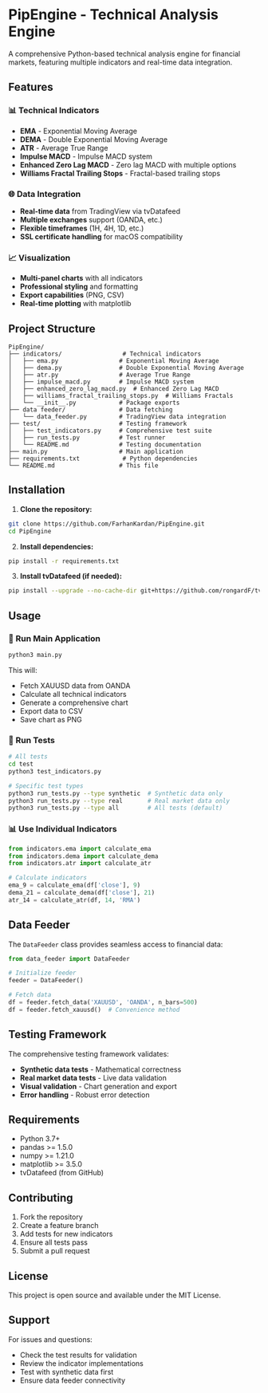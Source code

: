 # PipEngine - Technical Analysis Engine

A comprehensive Python-based technical analysis engine for financial markets, featuring multiple indicators and real-time data integration.

## Features

### 📊 Technical Indicators
- **EMA** - Exponential Moving Average
- **DEMA** - Double Exponential Moving Average  
- **ATR** - Average True Range
- **Impulse MACD** - Impulse MACD system
- **Enhanced Zero Lag MACD** - Zero lag MACD with multiple options
- **Williams Fractal Trailing Stops** - Fractal-based trailing stops

### 🌐 Data Integration
- **Real-time data** from TradingView via tvDatafeed
- **Multiple exchanges** support (OANDA, etc.)
- **Flexible timeframes** (1H, 4H, 1D, etc.)
- **SSL certificate handling** for macOS compatibility

### 📈 Visualization
- **Multi-panel charts** with all indicators
- **Professional styling** and formatting
- **Export capabilities** (PNG, CSV)
- **Real-time plotting** with matplotlib

## Project Structure

```
PipEngine/
├── indicators/                 # Technical indicators
│   ├── ema.py                 # Exponential Moving Average
│   ├── dema.py                # Double Exponential Moving Average
│   ├── atr.py                 # Average True Range
│   ├── impulse_macd.py        # Impulse MACD system
│   ├── enhanced_zero_lag_macd.py  # Enhanced Zero Lag MACD
│   ├── williams_fractal_trailing_stops.py  # Williams Fractals
│   └── __init__.py            # Package exports
├── data feeder/               # Data fetching
│   └── data_feeder.py         # TradingView data integration
├── test/                      # Testing framework
│   ├── test_indicators.py     # Comprehensive test suite
│   ├── run_tests.py           # Test runner
│   └── README.md              # Testing documentation
├── main.py                    # Main application
├── requirements.txt            # Python dependencies
└── README.md                  # This file
```

## Installation

1. **Clone the repository:**
```bash
git clone https://github.com/FarhanKardan/PipEngine.git
cd PipEngine
```

2. **Install dependencies:**
```bash
pip install -r requirements.txt
```

3. **Install tvDatafeed (if needed):**
```bash
pip install --upgrade --no-cache-dir git+https://github.com/rongardF/tvdatafeed.git
```

## Usage

### 🚀 Run Main Application
```bash
python3 main.py
```

This will:
- Fetch XAUUSD data from OANDA
- Calculate all technical indicators
- Generate a comprehensive chart
- Export data to CSV
- Save chart as PNG

### 🧪 Run Tests
```bash
# All tests
cd test
python3 test_indicators.py

# Specific test types
python3 run_tests.py --type synthetic  # Synthetic data only
python3 run_tests.py --type real       # Real market data only
python3 run_tests.py --type all        # All tests (default)
```

### 📊 Use Individual Indicators
```python
from indicators.ema import calculate_ema
from indicators.dema import calculate_dema
from indicators.atr import calculate_atr

# Calculate indicators
ema_9 = calculate_ema(df['close'], 9)
dema_21 = calculate_dema(df['close'], 21)
atr_14 = calculate_atr(df, 14, 'RMA')
```

## Data Feeder

The `DataFeeder` class provides seamless access to financial data:

```python
from data_feeder import DataFeeder

# Initialize feeder
feeder = DataFeeder()

# Fetch data
df = feeder.fetch_data('XAUUSD', 'OANDA', n_bars=500)
df = feeder.fetch_xauusd()  # Convenience method
```

## Testing Framework

The comprehensive testing framework validates:
- **Synthetic data tests** - Mathematical correctness
- **Real market data tests** - Live data validation
- **Visual validation** - Chart generation and export
- **Error handling** - Robust error detection

## Requirements

- Python 3.7+
- pandas >= 1.5.0
- numpy >= 1.21.0
- matplotlib >= 3.5.0
- tvDatafeed (from GitHub)

## Contributing

1. Fork the repository
2. Create a feature branch
3. Add tests for new indicators
4. Ensure all tests pass
5. Submit a pull request

## License

This project is open source and available under the MIT License.

## Support

For issues and questions:
- Check the test results for validation
- Review the indicator implementations
- Test with synthetic data first
- Ensure data feeder connectivity
